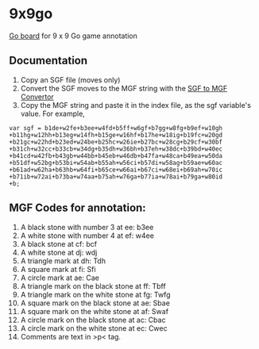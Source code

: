 # 9x9go
[Go board](https://kietpawpan.github.io/9x9go/) for 9 x 9 Go game annotation

## Documentation
1. Copy an SGF file (moves only)
2. Convert the SGF moves to the MGF string with the [SGF to MGF Convertor](https://kietpawpan.github.io/9x9go/mgf.html)
3. Copy the MGF string and paste it in the index file, as the sgf variable's value. For example,
```
var sgf = b1de+w2fe+b3ee+w4fd+b5ff+w6gf+b7gg+w8fg+b9ef+w10gh
+b11hg+w12hh+b13eg+w14fh+b15ge+w16hf+b17he+w18ig+b19fc+w20gd
+b21gc+w22hd+b23ed+w24be+b25hc+w26ie+b27bc+w28cg+b29cf+w30bf
+b31ch+w32cc+b33cb+w34dg+b35dh+w36bh+b37eh+w38dc+b39bd+w40ec
+b41cd+w42fb+b43gb+w44bb+b45eb+w46db+b47fa+w48ca+b49ea+w50da
+b51df+w52bg+b53bi+w54ab+b55ah+w56ci+b57di+w58ag+b59ae+w60ac
+b61ad+w62ha+b63hb+w64fi+b65ce+w66ai+b67ci+w68ei+b69ah+w70ic
+b71ib+w72ai+b73ba+w74aa+b75ah+w76ga+b77ia+w78ai+b79ga+w80id
+b;

```
## MGF Codes for annotation:
1. A black stone with number 3 at ee: b3ee
2. A white stone with number 4 at ef: w4ee
3. A black stone at cf: bcf
4. A white stone at dj: wdj
5. A triangle mark at dh: Tdh
6. A square mark at fi: Sfi
7. A circle mark at ae: Cae
8. A triangle mark on the black stone at ff: Tbff
9. A triangle mark on the white stone at fg: Twfg
10. A square mark on the black stone at ae: Sbae
11. A square mark on the white stone at af: Swaf
12. A circle mark on the black stone at ac: Cbac
13. A circle mark on the white stone at ec: Cwec
14. Comments are text in &gt;p&lt; tag.
 
